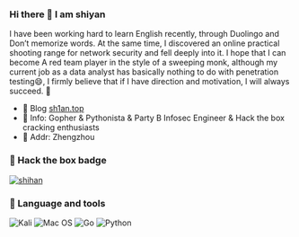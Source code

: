 ### Hi there 👋 I am shiyan

I have been working hard to learn English recently, through Duolingo and Don’t memorize words. At the same time, I discovered an online practical shooting range for network security and fell deeply into it. I hope that I can become A red team player in the style of a sweeping monk, although my current job as a data analyst has basically nothing to do with penetration testing😄, I firmly believe that if I have direction and motivation, I will always succeed. 🌱

- 💬 Blog  [sh1an.top](https://sh1yan.top/)
- 💬 Info: Gopher & Pythonista & Party B Infosec Engineer & Hack the box cracking enthusiasts
- 💬 Addr: Zhengzhou

### 🤔 Hack the box badge

[![shihan](https://www.hackthebox.com/badge/image/1705469)](https://www.hackthebox.com/home/users/profile/1705469)

### 🔨 Language and tools

![Kali](https://img.shields.io/badge/Kali-268BEE?style=for-the-badge&logo=kalilinux&logoColor=white)
![Mac OS](https://img.shields.io/badge/mac%20os-000000?style=for-the-badge&logo=macos&logoColor=F0F0F0)
![Go](https://img.shields.io/badge/go-%2300ADD8.svg?style=for-the-badge&logo=go&logoColor=white)
![Python](https://img.shields.io/badge/python-3670A0?style=for-the-badge&logo=python&logoColor=ffdd54)

